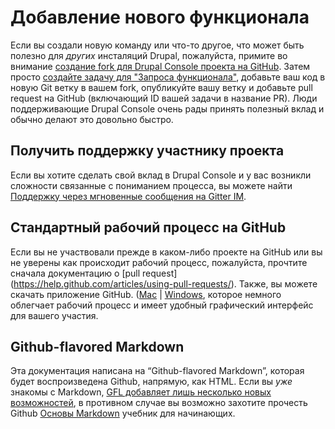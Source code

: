# Добавление нового функционала
Если вы создали новую команду или что-то другое, что может быть полезно для *других* инсталяций Drupal, пожалуйста, примите во внимание [создание fork для Drupal Console проекта на GitHub](getting-the-project "Создание fork для Drupal Console проекта и клонирование его локально для добавления нового функционала"). Затем просто [создайте задачу для "Запроса функционала"](creating-issues-and-pull-requests "Добавьте новый запрос функционала, как задачу “issue” и отметьте, что вы работаете над ней"), добавьте ваш код в новую Git ветку в вашем fork, опубликуйте вашу ветку и добавьте pull request на GitHub (включающий ID вашей задачи в название PR). Люди поддерживающие Drupal Console очень рады принять полезный вклад и обычно делают это довольно быстро.

## Получить поддержку участнику проекта
Если вы хотите сделать свой вклад в Drupal Console и у вас возникли сложности связанные с пониманием процесса, вы можете найти [Поддержку через мгновенные сообщения на Gitter IM](https://gitter.im/hechoendrupal/DrupalConsole).

## Стандартный рабочий процесс на GitHub
Если вы не участвовали прежде в каком-либо проекте на GitHub или вы не уверены как происходит рабочий процесс, пожалуйста, прочтите сначала документацию о [pull request] (https://help.github.com/articles/using-pull-requests/). Также, вы можете скачать приложение GitHub.
([Mac](https://mac.github.com) | [Windows](https://windows.github.com), которое немного облегчает рабочий процесс и имеет удобный графический интерфейс для вашего участия.

## Github-flavored Markdown
Эта документация написана на “Github-flavored Markdown”, которая будет воспроизведена Github, напрямую, как HTML. Если вы *уже* знакомы с Markdown, [GFL добавляет лишь несколько новых возможностей](https://help.github.com/articles/github-flavored-markdown/ "Github-Flavored Markdown—официальная документация"), в противном случае вы возможно захотите прочесть Github [Основы Markdown](https://help.github.com/articles/markdown-basics/) учебник для начинающих.
